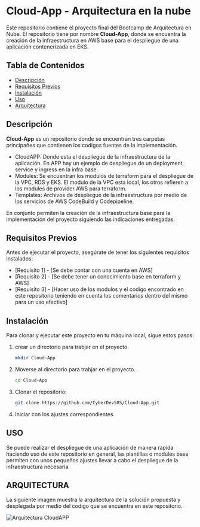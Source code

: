 # Cloud-App - Arquitectura en la nube

Este repositorio contiene el proyecto final del Bootcamp de Arquitectura en Nube. El repositorio tiene por nombre **Cloud-App**, donde se encuentra la creación de la infraestructura en AWS base para el despliegue de una aplicación contenerizada en EKS.

## Tabla de Contenidos

- [Descripción](#descripción)
- [Requisitos Previos](#requisitos-previos)
- [Instalación](#instalación)
- [Uso](#uso)
- [Arquitectura](#Arquitectura-del-proyecto)

## Descripción

**Cloud-App** es un repositorio donde se encuentran tres carpetas principañes que contienen los codigos fuentes de la implementación.
- CloudAPP: Donde esta el despliegue de la infraestructura de la aplicación. En APP hay un ejemplo de despliegue de un deployment, service y ingress en la infra base.
- Modules: Se encuentran los modulos de terraform para el despliegue de la VPC, RDS y EKS. El modulo de la VPC esta local, los otros refieren a los modules de provider AWS para terraform.
- Templates: Archivos de despliegue de la infraestructura por medio de los servicios de AWS CodeBuild y Codepipeline. 

En conjunto permiten la creación de la infraestructura base para la implementación del proyecto siguiendo las indicaciones entregadas.

## Requisitos Previos

Antes de ejecutar el proyecto, asegúrate de tener los siguientes requisitos instalados:

- [Requisito 1] - [Se debe contar con una cuenta en AWS]
- [Requisito 2] - [Se debe tener un conocimiento base en terraform y AWS]
- [Requisito 3] - [Hacer uso de los modulos y el codigo encontrado en este repositorio teniendo en cuenta los comentarios dentro del mismo para un uso efectivo]

## Instalación

Para clonar y ejecutar este proyecto en tu máquina local, sigue estos pasos:


1. crear un directorio para trabjar en el proyecto.
   ```bash
   mkdir Cloud-App
2. Moverse al directorio para trabjar en el proyecto.
   ```bash
   cd Cloud-App
3. Clonar el repositorio:
   ```bash
   git clone https://github.com/CyberDev505/Cloud-App.git   
4. Iniciar con los ajustes correspondientes. 


## USO

Se puede realizar el despliegue de una aplicación de manera rapida haciendo uso de este repositorio en general, las plantillas o modules base permiten con unos pequeños ajustes llevar a cabo el despliegue de la infraestructura necesaria. 

## ARQUITECTURA

La siguiente imagen muestra la arquitectura de la solución propuesta y desplegada por medio del codigo que se encuentra en este repositorio.

![Arquitectura CloudAPP](./Arquitectura/Arq-CloudAPP.png)
